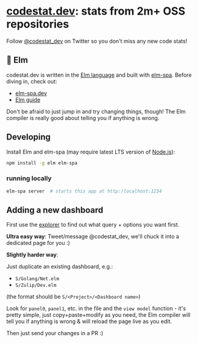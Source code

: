 # [codestat.dev](https://codestat.dev): stats from 2m+ OSS repositories

Follow [@codestat_dev](https://twitter.com/codestat_dev) on Twitter so you don't miss any new code stats!

## 🌳 Elm

codestat.dev is written in the [Elm language](https://elm-lang.org/) and built with [elm-spa](https://elm-spa.dev). Before diving in, check out:

* [elm-spa.dev](https://elm-spa.dev)
* [Elm guide](https://guide.elm-lang.org/)

Don't be afraid to just jump in and try changing things, though! The Elm compiler is really good about telling you if anything is wrong.

## Developing

Install Elm and elm-spa (may require latest LTS version of [Node.js](https://nodejs.org/)):

```bash
npm install -g elm elm-spa
```

### running locally

```bash
elm-spa server  # starts this app at http:/localhost:1234
```

## Adding a new dashboard

First use the [explorer](https://codestat.dev/explorer) to find out what query + options you want first.

**Ultra easy way**: Tweet/message @codestat_dev, we'll chuck it into a dedicated page for you :)

**Slightly harder way**:

Just duplicate an existing dashboard, e.g.:

* `S/Golang/Net.elm`
* `S/Zulip/Dev.elm`

(the format should be `S/<Project>/<Dashboard name>`)

Look for `panel0`, `panel1`, etc. in the file and the `view model` function - it's pretty simple, just copy+paste+modify as you need, the Elm compiler will tell you if anything is wrong & will reload the page live as you edit.

Then just send your changes in a PR :)
